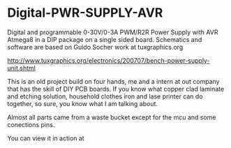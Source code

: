 # Digital-PWR-SUPPLY-AVR
Digital and programmable 0-30V/0-3A PWM/R2R Power Supply with AVR Atmega8 in a DIP package on a single sided board.
Schematics and software are based on Guido Socher work at tuxgraphics.org

http://www.tuxgraphics.org/electronics/200707/bench-power-supply-unit.shtml

This is an old project build on four hands, me and a intern at out company that has the skill of DIY PCB boards. If you
know what copper clad laminate and etching solution, household clothes iron and lase printer can do together, so sure,
you know what I am talking about.

Almost all parts came from a waste bucket except for the mcu and some conections pins.

You can view it in action at
